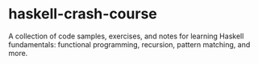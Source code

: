 # haskell-crash-course
A collection of code samples, exercises, and notes for learning Haskell fundamentals: functional programming, recursion, pattern matching, and more.
